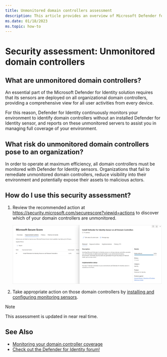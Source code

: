 ```yaml
---
title: Unmonitored domain controllers assessment
description: This article provides an overview of Microsoft Defender for Identity's unmonitored domain controllers identity security posture assessment report.
ms.date: 01/18/2023
ms.topic: how-to
---
```


# Security assessment: Unmonitored domain controllers

## What are unmonitored domain controllers?

An essential part of the Microsoft Defender for Identity solution requires that its sensors are deployed on all organizational domain controllers, providing a comprehensive view for all user activities from every device.

For this reason, Defender for Identity continuously monitors your environment to identify domain controllers without an installed Defender for Identity sensor, and reports on these unmonitored servers to assist you in managing full coverage of your environment.

## What risk do unmonitored domain controllers pose to an organization?

In order to operate at maximum efficiency, all domain controllers must be monitored with Defender for Identity sensors. Organizations that fail to remediate unmonitored domain controllers, reduce visibility into their environment and potentially expose their assets to malicious actors.

## How do I use this security assessment?

1. Review the recommended action at <https://security.microsoft.com/securescore?viewid=actions> to discover which of your domain controllers are unmonitored.

    ![Install Defender for Identity Sensor on all Domain Controllers.](media/cas-isp-unmonitored-domain-controller-1.png)
1. Take appropriate action on those domain controllers by [installing and configuring monitoring sensors](/defender-for-identity/sensor-settings#domain-controller-status).

> [!NOTE]
> This assessment is updated in near real time.

## See Also

- [Monitoring your domain controller coverage](/defender-for-identity/sensor-settings)
- [Check out the Defender for Identity forum!](<https://aka.ms/MDIcommunity>)
